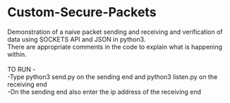 # Custom-Secure-Packets
Demonstration of a naive packet sending and receiving and verification of data using SOCKETS API and JSON in python3.<br>
There are appropriate comments in the code to explain what is happening within.
<br><br>
TO RUN -<br>
-Type python3 send.py on the sending end and python3 listen.py on the receiving end<br>
-On the sending end also enter the ip address of the receiving end


